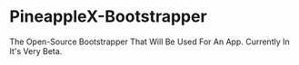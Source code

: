 # PineappleX-Bootstrapper
The Open-Source Bootstrapper That Will Be Used For An App. Currently In It's Very Beta.
